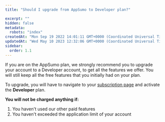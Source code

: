 ```yaml
---
title: "Should I upgrade from AppSumo to Developer plan?"

excerpt: ""
hidden: false
metadata: 
  robots: "index"
createdAt: "Mon Sep 19 2022 14:01:11 GMT+0000 (Coordinated Universal Time)"
updatedAt: "Wed May 10 2023 12:32:06 GMT+0000 (Coordinated Universal Time)"
sidebar:
  order: 1.1
---
```

If you are on the AppSumo plan, we strongly recommend you to upgrade your account to a Developer account, to get all the features we offer. You will still keep all the free features that you initially had on your plan.

To upgrade, you will have to navigate to your <a href="https://app.patchstack.com/billing/subscription" target="_blank">subscription page</a> and activate the **Developer** plan.

**You will not be charged anything if:**  

<ol><li>You haven't used our other paid features</lI>
<li>You haven't exceeded the application limit of your account</li></ol>
